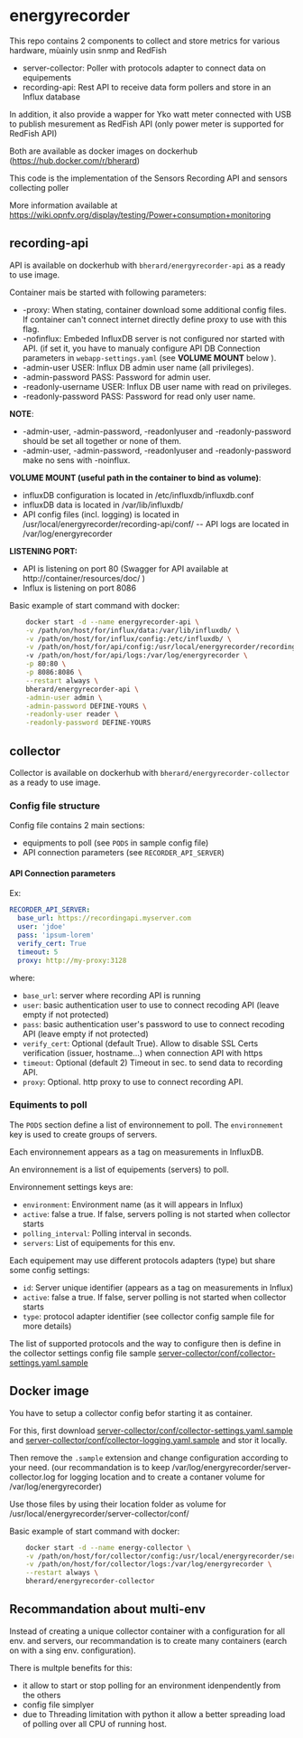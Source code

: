 # energyrecorder

This repo contains 2 components to collect and store metrics for various hardware, mùainly usin snmp and RedFish

* server-collector: Poller with protocols adapter to connect data on equipements
* recording-api: Rest API to receive data form pollers and store in an Influx database

In addition, it also provide a wapper for Yko watt meter connected with USB to publish mesurement as RedFish API (only power meter is supported for RedFish API)

Both are available as docker images on dockerhub (https://hub.docker.com/r/bherard)

This code is the implementation of the Sensors Recording API and sensors collecting poller

More information available at https://wiki.opnfv.org/display/testing/Power+consumption+monitoring

## recording-api

API is available on dockerhub with `bherard/energyrecorder-api` as a ready to use image.

Container mais be started with following parameters:
- -proxy: When stating, container download some additional config files. If container can't connect internet directly define proxy to use with this flag.
- -nofinflux: Embeded InfluxDB server is not configured nor started with API. (if set it, you have to manualy configure API DB Connection parameters in `webapp-settings.yaml` (see **VOLUME MOUNT** below ).
- -admin-user USER: Influx DB admin user name (all privileges).
- -admin-password PASS: Password for admin user.
- -readonly-username USER: Influx DB user name with read on privileges.
- -readonly-password PASS: Password for read only user name.

**NOTE**:
- -admin-user, -admin-password, -readonlyuser and -readonly-password should be set all together or none of them.
- -admin-user, -admin-password, -readonlyuser and -readonly-password make no sens with -noinflux.

**VOLUME MOUNT (useful path in the container to bind as  volume)**:
- influxDB configuration is located in /etc/influxdb/influxdb.conf
- influxDB data is located in /var/lib/influxdb/
- API config files (incl. logging) is located in /usr/local/energyrecorder/recording-api/conf/
-- API logs are located in /var/log/energyrecorder

**LISTENING PORT:**
- API is listening on port 80 (Swagger for API available at http://container/resources/doc/ )
- Influx is listening on port 8086

Basic example of start command with docker:
```bash
    docker start -d --name energyrecorder-api \
    -v /path/on/host/for/influx/data:/var/lib/influxdb/ \
    -v /path/on/host/for/influx/config:/etc/influxdb/ \
    -v /path/on/host/for/api/config:/usr/local/energyrecorder/recording-api/conf/
    -v /path/on/host/for/api/logs:/var/log/energyrecorder \
    -p 80:80 \
    -p 8086:8086 \
    --restart always \
    bherard/energyrecorder-api \
    -admin-user admin \
    -admin-password DEFINE-YOURS \
    -readonly-user reader \
    -readonly-password DEFINE-YOURS
```

## collector

Collector is available on dockerhub with `bherard/energyrecorder-collector` as a ready to use image.

### Config file structure

Config file contains 2 main sections:
- equipments to poll (see `PODS` in sample config file)
- API connection parameters (see `RECORDER_API_SERVER`)

#### API Connection parameters
Ex:
```yaml
RECORDER_API_SERVER:
  base_url: https://recordingapi.myserver.com
  user: 'jdoe'
  pass: 'ipsum-lorem'
  verify_cert: True
  timeout: 5
  proxy: http://my-proxy:3128
```

where:
- `base_url`: server where recording API is running
- `user`: basic authentication user to use to connect recoding API (leave empty if not protected)
- `pass`: basic authentication user's password to use to connect recoding API (leave empty if not protected)
- `verify_cert`: Optional (default True). Allow to disable SSL Certs verification (issuer, hostname...) when connection API with https
- `timeout`: Optional (default 2) Timeout in sec. to send data to recording API.
- `proxy`: Optional. http proxy to use to connect recording API.


### Equiments to poll
The `PODS` section define a list of environnement to poll. The `environnement` key is used to create groups of servers.

Each environnement appears as a tag on measurements in InfluxDB.

An environnement is a list of equipements (servers) to poll.

Environnement settings keys are:
- `environment`: Environment name (as it will appears in Influx)
- `active`: false a true. If false, servers polling is not started when collector starts
- `polling_interval`: Polling interval in seconds.
- `servers`: List of equipements for this env.


Each equipement may use different protocols adapters (type) but share some config settings:
- `id`: Server unique identifier (appears as a tag on measurements in Influx)
- `active`: false a true. If false, server polling is not started when collector starts
- `type`: protocol adapter identifier (see collector config sample file for more details)

The list of supported protocols and the way to configure then is define in the collector settings config file sample [server-collector/conf/collector-settings.yaml.sample](https://github.com/bherard/energyrecorder/blob/master/server-collector/conf/collector-settings.yaml.sample)

## Docker image

You have to setup a collector config befor starting it as container.

For this, first download [server-collector/conf/collector-settings.yaml.sample](https://github.com/bherard/energyrecorder/blob/master/server-collector/conf/collector-settings.yaml.sample) and [server-collector/conf/collector-logging.yaml.sample](https://github.com/bherard/energyrecorder/blob/master/server-collector/conf/collector-logging.yaml.sample) and stor it locally.

Then remove the `.sample` extension and change configuration according to your need.
(our recommandation is to keep /var/log/energyrecorder/server-collector.log for logging location and to create a contaner volume for /var/log/energyrecorder)

Use those files by using their location folder as volume for /usr/local/energyrecorder/server-collector/conf/

Basic example of start command with docker:
```bash
    docker start -d --name energy-collector \
    -v /path/on/host/for/collector/config:/usr/local/energyrecorder/server-collector/ \
    -v /path/on/host/for/collector/logs:/var/log/energyrecorder \
    --restart always \
    bherard/energyrecorder-collector
```

## Recommandation about multi-env

Instead of creating a unique collector container with a configuration for all env. and servers, our recommandation is to create many containers (earch on with a sing env. configuration).

There is multple benefits for this:
- it allow to start or stop polling for an environment idenpendently from the others
- config file  simplyer
- due to Threading limitation with python it allow a better spreading load of polling over all CPU of running host.